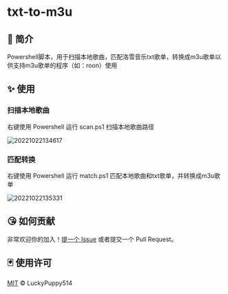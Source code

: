 # txt-to-m3u

## 📕 简介

Powershell脚本，用于扫描本地歌曲，匹配洛雪音乐txt歌单，转换成m3u歌单以供支持m3u歌单的程序（如：roon）使用

## ✨ 使用

### 扫描本地歌曲

右键使用 Powershell 运行 scan.ps1 扫描本地歌曲路径

![20221022134617](https://cdn.jsdelivr.net/gh/LuckyPuppy514/pic-bed/common/20221022134617.png)

### 匹配转换

右键使用 Powershell 运行 match.ps1 匹配本地歌曲和txt歌单，并转换成m3u歌单

![20221022135331](https://cdn.jsdelivr.net/gh/LuckyPuppy514/pic-bed/common/20221022135331.png)

## 😘 如何贡献

非常欢迎你的加入！[提一个 Issue](https://github.com/LuckyPuppy514/txt-to-m3u/issues/new) 或者提交一个 Pull Request。

## 🃏 使用许可

[MIT](https://github.com/LuckyPuppy514/txt-to-m3u/blob/main/LICENSE) © LuckyPuppy514
